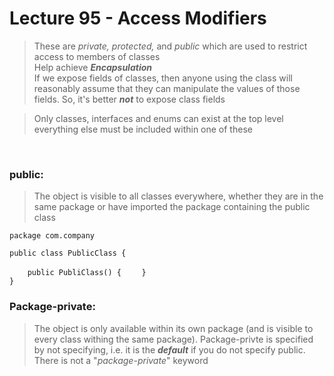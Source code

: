 # Lecture 95 - Access Modifiers

> These are _private, protected,_ and _public_ which are used to restrict access to members of classes <br />
> Help achieve **_Encapsulation_** <br />
> If we expose fields of classes, then anyone using the class will reasonably assume that they can manipulate
> the values of those fields. So, it's better _**not**_ to expose class fields<br />

> Only classes, interfaces and enums can exist at the top level everything else must be included within one of these 
<br />

### public:
> The object is visible to all classes everywhere, whether they are in the same package or have imported the package 
containing the public class

`package com.company`

`public class PublicClass {`
    
`    public PubliClass() {`
`    }`   
`}`

### Package-private:
> The object is only available within its own package (and is visible to every class withing the same package). 
Package-privte is specified by not specifying, i.e. it is the _**default**_ if you do not specify public. There is 
not a "_package-private_" keyword 
